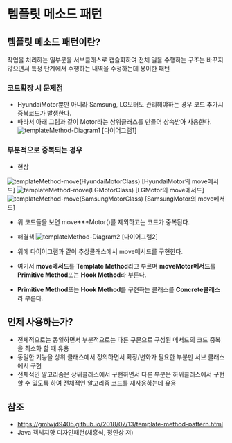 # 템플릿 메소드 패턴

## 템플릿 메소드 패턴이란?

작업을 처리하는 일부분을 서브클래스로 캡슐화하여 전체 일을 수행하는 구조는 바꾸지 않으면서 특정 단계에서 수행하는 내역을 수정하는데 용이한 패턴

### 코드확장 시 문제점
- HyundaiMotor뿐만 아니라 Samsung, LG모터도 관리해야하는 경우 코드 추가시 중복코드가 발생한다.
- 따라서 아래 그림과 같이 Motor라는 상위클래스를 만들어 상속받아 사용한다.
![templateMethod-Diagram1](https://user-images.githubusercontent.com/31653025/72790792-92cf7400-3c79-11ea-9cdb-6a689b902d3b.PNG)
[다이어그램1]

### 부분적으로 중복되는 경우
- 현상

![templateMethod-move(HyundaiMotorClass)](https://user-images.githubusercontent.com/31653025/72792253-0bcfcb00-3c7c-11ea-88d8-78c35d78457a.PNG)
[HyundaiMotor의 move메서드]
![templateMethod-move(LGMotorClass)](https://user-images.githubusercontent.com/31653025/72792256-0d998e80-3c7c-11ea-8baa-fdf70d382de3.PNG)
[LGMotor의 move메서드]
![templateMethod-move(SamsungMotorClass)](https://user-images.githubusercontent.com/31653025/72792261-0f635200-3c7c-11ea-92a0-971f36e00072.PNG)
[SamsungMotor의 move메서드]

- 위 코드들을 보면 move***Motor()를 제외하고는 코드가 중복된다.

- 해결책
![templateMethod-Diagram2](https://user-images.githubusercontent.com/31653025/72793746-33c02e00-3c7e-11ea-9879-0de14c3d9eef.PNG)
[다이어그램2]
- 위에 다이어그램과 같이 추상클래스에서 move메서드를 구현한다.
- 여기서 <b>move메서드</b>를 <b>Template Method</b>라고 부르며 <b>moveMotor메서드</b>를 <b>Primitive Method</b>또는 <b>Hook Method</b>라 부른다.
- <b>Primitive Method</b>또는 <b>Hook Method</b>를 구현하는 클래스를 <b>Concrete클래스</b>라 부른다.

## 언제 사용하는가?
- 전체적으로는 동일하면서 부분적으로는 다른 구문으로 구성된 메서드의 코드 중복을 최소화 할 때 유용
- 동일한 기능을 상위 클래스에서 정의하면서 확장/변화가 필요한 부분만 서브 클래스에서 구현
- 전체적인 알고리즘은 상위클래스에서 구현하면서 다른 부분은 하위클래스에서 구현할 수 있도록 하여 전체적인 알고리즘 코드를 재사용하는데 유용

## 참조 
- https://gmlwjd9405.github.io/2018/07/13/template-method-pattern.html
- Java 객체지향 디자인패턴(채흥석, 정인상 저)
